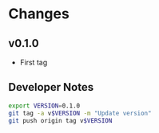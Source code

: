 # Changes

## v0.1.0

- First tag


## Developer Notes

```sh
export VERSION=0.1.0
git tag -a v$VERSION -m "Update version"
git push origin tag v$VERSION
```